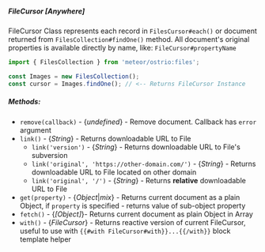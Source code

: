 ##### FileCursor [*Anywhere*]

FileCursor Class represents each record in `FilesCursor#each()` or document returned from `FilesCollection#findOne()` method.
All document's original properties is available directly by name, like: `FileCursor#propertyName`

```js
import { FilesCollection } from 'meteor/ostrio:files';

const Images = new FilesCollection();
const cursor = Images.findOne(); // <-- Returns FileCursor Instance
```

##### Methods:

  - `remove(callback)` - {*undefined*} - Remove document. Callback has `error` argument
  - `link()` - {*String*} - Returns downloadable URL to File
    - `link('version')` - {*String*} - Returns downloadable URL to File's subversion
    - `link('original', 'https://other-domain.com/')` - {*String*} - Returns downloadable URL to File located on other domain
    - `link('original', '/')` - {*String*} - Returns __relative__ downloadable URL to File
  - `get(property)` - {*Object*|*mix*} - Returns current document as a plain Object, if `property` is specified - returns value of sub-object property
  - `fetch()` - {*[Object]*}- Returns current document as plain Object in Array
  - `with()` - {*FileCursor*} - Returns reactive version of current FileCursor, useful to use with `{{#with FileCursor#with}}...{{/with}}` block template helper
